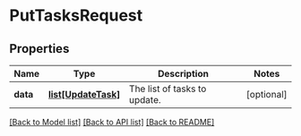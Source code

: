 # PutTasksRequest

## Properties
Name | Type | Description | Notes
------------ | ------------- | ------------- | -------------
**data** | [**list[UpdateTask]**](UpdateTask.md) | The list of tasks to update.  | [optional] 

[[Back to Model list]](../README.md#documentation-for-models) [[Back to API list]](../README.md#documentation-for-api-endpoints) [[Back to README]](../README.md)


